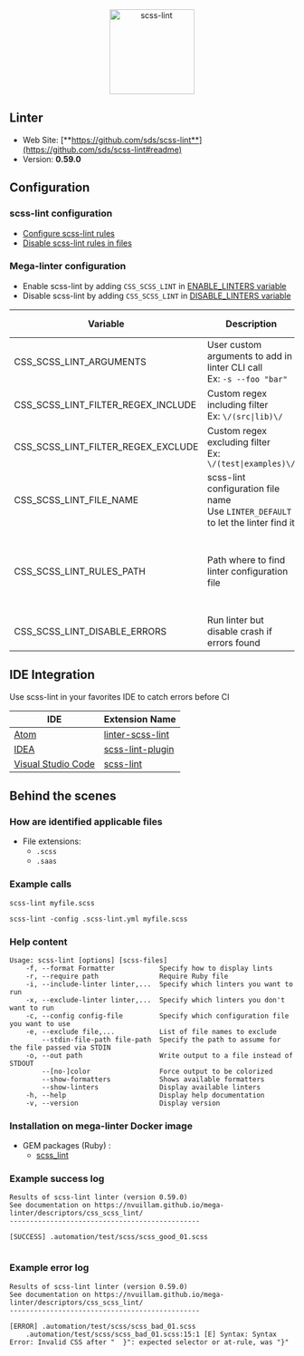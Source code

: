 <!-- markdownlint-disable MD033 MD041 -->
<!-- Generated by .automation/build.py, please do not update manually -->

<div align="center">
  <a href="https://github.com/sds/scss-lint#readme" target="blank" title="Visit linter Web Site">
    <img src="https://raw.githubusercontent.com/sds/scss-lint/master/logo/horizontal.png" alt="scss-lint" height="150px" class="megalinter-banner">
  </a>
</div>

## Linter

- Web Site: [**https://github.com/sds/scss-lint**](https://github.com/sds/scss-lint#readme)
- Version: **0.59.0**

## Configuration

### scss-lint configuration

- [Configure scss-lint rules](https://github.com/sds/scss-lint#configuration)
- [Disable scss-lint rules in files](https://stylelint.io/user-guide/ignore-code)

### Mega-linter configuration

- Enable scss-lint by adding `CSS_SCSS_LINT` in [ENABLE_LINTERS variable](../index.md#activation-and-deactivation)
- Disable scss-lint by adding `CSS_SCSS_LINT` in [DISABLE_LINTERS variable](../index.md#activation-and-deactivation)

| Variable | Description | Default value |
| ----------------- | -------------- | -------------- |
| CSS_SCSS_LINT_ARGUMENTS | User custom arguments to add in linter CLI call<br/>Ex: `-s --foo "bar"` |  |
| CSS_SCSS_LINT_FILTER_REGEX_INCLUDE | Custom regex including filter<br/>Ex: `\/(src\|lib)\/` | Include every file |
| CSS_SCSS_LINT_FILTER_REGEX_EXCLUDE | Custom regex excluding filter<br/>Ex: `\/(test\|examples)\/` | Exclude no file |
| CSS_SCSS_LINT_FILE_NAME | scss-lint configuration file name</br>Use `LINTER_DEFAULT` to let the linter find it | `.scss-lint.yml` |
| CSS_SCSS_LINT_RULES_PATH | Path where to find linter configuration file | Workspace folder, then Mega-Linter default rules |
| CSS_SCSS_LINT_DISABLE_ERRORS | Run linter but disable crash if errors found | `false` |

## IDE Integration

Use scss-lint in your favorites IDE to catch errors before CI

| IDE | Extension Name |
| ----------------- | -------------- |
| [Atom](https://atom.io/) | [linter-scss-lint](https://atom.io/packages/linter-scss-lint) |
| [IDEA](https://www.jetbrains.com/products.html#type=ide) | [scss-lint-plugin](https://github.com/idok/scss-lint-plugin) |
| [Visual Studio Code](https://code.visualstudio.com/) | [scss-lint](https://marketplace.visualstudio.com/items?itemName=adamwalzer.scss-lint) |

## Behind the scenes

### How are identified applicable files

- File extensions:
  - `.scss`
  - `.saas`

<!-- markdownlint-disable -->
<!-- /* cSpell:disable */ -->

### Example calls

```shell
scss-lint myfile.scss
```

```shell
scss-lint -config .scss-lint.yml myfile.scss
```


### Help content

```shell
Usage: scss-lint [options] [scss-files]
    -f, --format Formatter           Specify how to display lints
    -r, --require path               Require Ruby file
    -i, --include-linter linter,...  Specify which linters you want to run
    -x, --exclude-linter linter,...  Specify which linters you don't want to run
    -c, --config config-file         Specify which configuration file you want to use
    -e, --exclude file,...           List of file names to exclude
        --stdin-file-path file-path  Specify the path to assume for the file passed via STDIN
    -o, --out path                   Write output to a file instead of STDOUT
        --[no-]color                 Force output to be colorized
        --show-formatters            Shows available formatters
        --show-linters               Display available linters
    -h, --help                       Display help documentation
    -v, --version                    Display version

```

### Installation on mega-linter Docker image

- GEM packages (Ruby) :
  - [scss_lint](https://rubygems.org/gems/scss_lint)

### Example success log

```shell
Results of scss-lint linter (version 0.59.0)
See documentation on https://nvuillam.github.io/mega-linter/descriptors/css_scss_lint/
-----------------------------------------------

[SUCCESS] .automation/test/scss/scss_good_01.scss
    

```

### Example error log

```shell
Results of scss-lint linter (version 0.59.0)
See documentation on https://nvuillam.github.io/mega-linter/descriptors/css_scss_lint/
-----------------------------------------------

[ERROR] .automation/test/scss/scss_bad_01.scss
    .automation/test/scss/scss_bad_01.scss:15:1 [E] Syntax: Syntax Error: Invalid CSS after "  }": expected selector or at-rule, was "}"

```
